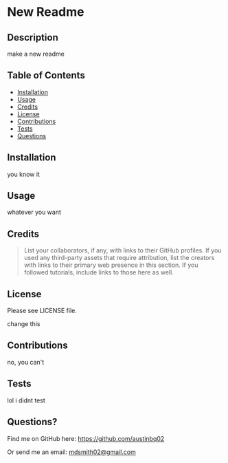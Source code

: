 # New Readme

## Description
 make a new readme

## Table of Contents

- [Installation](#installation)
- [Usage](#usage)
- [Credits](#credits)
- [License](#license)
- [Contributions](#Contributions)
- [Tests](#tests)
- [Questions](#questions)

## Installation

you know it

## Usage

whatever you want


## Credits

> List your collaborators, if any, with links to their GitHub profiles. 
> If you used any third-party assets that require attribution, list the creators with links to their primary web presence in this section.
> If you followed tutorials, include links to those here as well.



## License


Please see LICENSE file.

change this

## Contributions

no, you can't

## Tests

lol i didnt test

## Questions?

Find me on GitHub here: https://github.com/austinbq02

Or send me an email: mdsmith02@gmail.com

